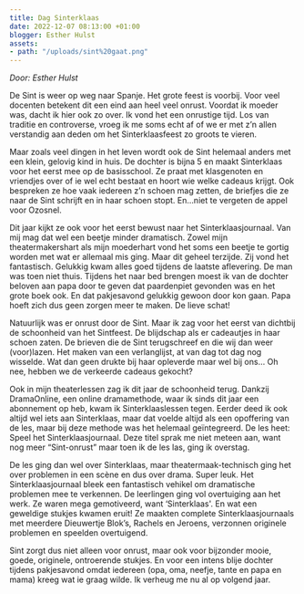 ```yaml
---
title: Dag Sinterklaas
date: 2022-12-07 08:13:00 +01:00
blogger: Esther Hulst
assets:
- path: "/uploads/sint%20gaat.png"
---
```


*Door: Esther Hulst*

De Sint is weer op weg naar Spanje. Het grote feest is voorbij. Voor veel docenten betekent dit een eind aan heel veel onrust. Voordat ik moeder was, dacht ik hier ook zo over. Ik vond het een onrustige tijd. Los van traditie en controverse, vroeg ik me soms echt af of we er met z’n allen verstandig aan deden om het Sinterklaasfeest zo groots te vieren.

Maar zoals veel dingen in het leven wordt ook de Sint helemaal anders met een klein, gelovig kind in huis. De dochter is bijna 5 en maakt Sinterklaas voor het eerst mee op de basisschool. Ze praat met klasgenoten en vriendjes over of ie wel echt bestaat en hoort wie welke cadeaus krijgt. Ook bespreken ze hoe vaak iedereen z’n schoen mag zetten, de briefjes die ze naar de Sint schrijft en in haar schoen stopt. En...niet te vergeten de appel voor Ozosnel.

Dit jaar kijkt ze ook voor het eerst bewust naar het Sinterklaasjournaal. Van mij mag dat wel een beetje minder dramatisch. Zowel mijn theatermakershart als mijn moederhart vond het soms een beetje te gortig worden met wat er allemaal mis ging. Maar dit geheel terzijde. Zij vond het fantastisch. Gelukkig kwam alles goed tijdens de laatste aflevering. De man was toen niet thuis. Tijdens het naar bed brengen moest ik van de dochter beloven aan papa door te geven dat paardenpiet gevonden was en het grote boek ook. En dat pakjesavond gelukkig gewoon door kon gaan. Papa hoeft zich dus geen zorgen meer te maken. De lieve schat!

Natuurlijk was er onrust door de Sint. Maar ik zag voor het eerst van dichtbij de schoonheid van het Sintfeest. De blijdschap als er cadeautjes in haar schoen zaten. De brieven die de Sint terugschreef en die wij dan weer (voor)lazen. Het maken van een verlanglijst, at van dag tot dag nog wisselde. Wat dan geen drukte bij haar opleverde maar wel bij ons… Oh nee, hebben we de verkeerde cadeaus gekocht?

Ook in mijn theaterlessen zag ik dit jaar de schoonheid terug. Dankzij DramaOnline, een online dramamethode, waar ik sinds dit jaar een abonnement op heb, kwam ik Sinterklaaslessen tegen. Eerder deed ik ook altijd wel iets aan Sinterklaas, maar dat voelde altijd als een opoffering van de les, maar bij deze methode was het helemaal geïntegreerd. De les heet: Speel het Sinterklaasjournaal. Deze titel sprak me niet meteen aan, want nog meer “Sint-onrust” maar toen ik de les las, ging ik overstag. 

De les ging dan wel over Sinterklaas, maar theatermaak-technisch ging het over problemen in een scène en dus over drama. Super leuk. Het Sinterklaasjournaal bleek een fantastisch vehikel om dramatische problemen mee te verkennen. De leerlingen ging vol overtuiging aan het werk. Ze waren mega gemotiveerd, want ‘Sinterklaas'. En wat een geweldige stukjes kwamen eruit! Ze maakten complete Sinterklaasjournaals met meerdere Dieuwertje Blok’s, Rachels en Jeroens, verzonnen originele problemen en speelden overtuigend.

Sint zorgt dus niet alleen voor onrust, maar ook voor bijzonder mooie, goede, originele, ontroerende stukjes. En voor een intens blije dochter tijdens pakjesavond omdat iedereen (opa, oma, neefje, tante en papa en mama) kreeg wat ie graag wilde. Ik verheug me nu al op volgend jaar.